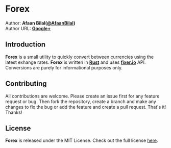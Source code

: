 Forex
=====

Author: **Afaan Bilal([@AfaanBilal](https://github.com/AfaanBilal))**   
Author URL: **[Google+](https://google.com/+AfaanBilal)**

## Introduction
**Forex** is a small utility to quickly convert between currencies using the latest
exhange rates. **Forex** is written in **[Rust](https://www.rust-lang.org)** and uses
**[fixer.io](https://fixer.io)** API. Conversions are purely for informational purposes only.

## Contributing
All contributions are welcome. Please create an issue first for any feature request
or bug. Then fork the repository, create a branch and make any changes to fix the bug 
or add the feature and create a pull request. That's it!
Thanks!

## License
**Forex** is released under the MIT License.
Check out the full license [here](LICENSE).
